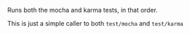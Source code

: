 Runs both the mocha and karma tests, in that order.

This is just a simple caller to both `test/mocha` and `test/karma`